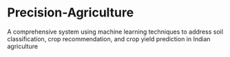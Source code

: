 # Precision-Agriculture
A comprehensive system using machine learning techniques to address soil classification, crop recommendation, and crop yield prediction in Indian agriculture

